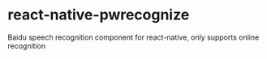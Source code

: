 # react-native-pwrecognize
Baidu speech recognition component for react-native, only supports online recognition
